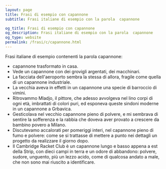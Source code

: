 ```yaml
---
layout: page
title: Frasi di esempio con capannone 
subtitle: Frasi italiane di esempio con la parola  capannone

og_title: Frasi di esempio con capannone 
og_description: Frasi italiane di esempio con la parola  capannone
og_type: website
permalink: /frasi/c/capannone.html
---
```


Frasi italiane di esempio contenenti la parola capannone:


- capannone trasformato in casa.
- Vede un capannone con dei grovigli argentati, dei macchinari.
- La facciata dell'aeroporto sembra la stessa di allora, fragile come quella di un capannone industriale.
- La vecchia aveva in effetti in un capannone una specie di barroccio di vimini.
- Ritrovammo Mladjo, il pittore, che adesso avvolgeva nel lino corpi di ogni età, imbrattati di colori puri, ed esponeva queste sindoni moderne in un capannone a Grbavica.
- Gesticolava nel vecchio capannone pieno di polvere, e mi sembrava di sentire la sofferenza e la rabbia che doveva aver provato a crescere da bambino povero a Milano.
- Discutevamo accalorati per pomeriggi interi, nel capannone pieno di fumo e polvere: come se si trattasse di mettere a punto nei dettagli un progetto da realizzare il giorno dopo.
- Il Cambridge Racket Club è un capannone lungo e basso appena a est della Strip, con dieci campi in terra e un odore di abbandono: polvere, sudore, unguento, più un lezzo acido, come di qualcosa andato a male, che non sono mai riuscito a identificare.
